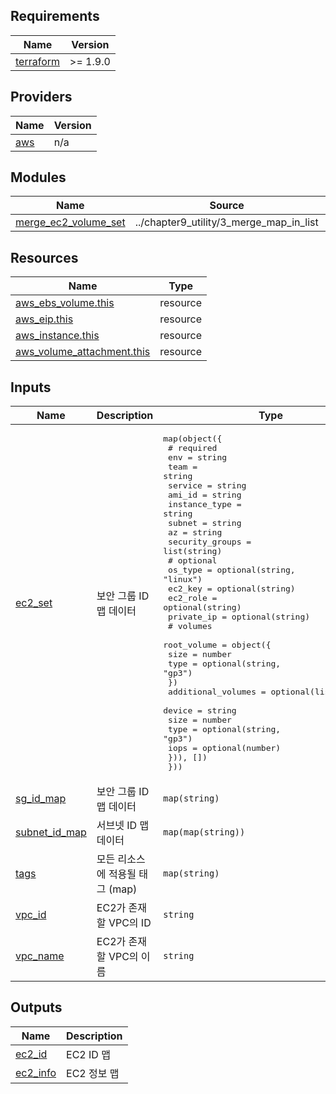 <!-- BEGIN_TF_DOCS -->
## Requirements

| Name | Version |
|------|---------|
| <a name="requirement_terraform"></a> [terraform](#requirement\_terraform) | >= 1.9.0 |

## Providers

| Name | Version |
|------|---------|
| <a name="provider_aws"></a> [aws](#provider\_aws) | n/a |

## Modules

| Name | Source | Version |
|------|--------|---------|
| <a name="module_merge_ec2_volume_set"></a> [merge\_ec2\_volume\_set](#module\_merge\_ec2\_volume\_set) | ../chapter9_utility/3_merge_map_in_list | n/a |

## Resources

| Name | Type |
|------|------|
| [aws_ebs_volume.this](https://registry.terraform.io/providers/hashicorp/aws/latest/docs/resources/ebs_volume) | resource |
| [aws_eip.this](https://registry.terraform.io/providers/hashicorp/aws/latest/docs/resources/eip) | resource |
| [aws_instance.this](https://registry.terraform.io/providers/hashicorp/aws/latest/docs/resources/instance) | resource |
| [aws_volume_attachment.this](https://registry.terraform.io/providers/hashicorp/aws/latest/docs/resources/volume_attachment) | resource |

## Inputs

| Name | Description | Type | Default | Required |
|------|-------------|------|---------|:--------:|
| <a name="input_ec2_set"></a> [ec2\_set](#input\_ec2\_set) | 보안 그룹 ID 맵 데이터 | <pre>map(object({<br/>    # required<br/>    env             = string<br/>    team            = string<br/>    service         = string<br/>    ami_id          = string<br/>    instance_type   = string<br/>    subnet          = string<br/>    az              = string<br/>    security_groups = list(string)<br/>    # optional<br/>    os_type    = optional(string, "linux")<br/>    ec2_key    = optional(string)<br/>    ec2_role   = optional(string)<br/>    private_ip = optional(string)<br/>    # volumes<br/>    root_volume = object({<br/>      size = number<br/>      type = optional(string, "gp3")<br/>    })<br/>    additional_volumes = optional(list(object({<br/>      device = string<br/>      size   = number<br/>      type   = optional(string, "gp3")<br/>      iops   = optional(number)<br/>    })), [])<br/>  }))</pre> | n/a | yes |
| <a name="input_sg_id_map"></a> [sg\_id\_map](#input\_sg\_id\_map) | 보안 그룹 ID 맵 데이터 | `map(string)` | n/a | yes |
| <a name="input_subnet_id_map"></a> [subnet\_id\_map](#input\_subnet\_id\_map) | 서브넷 ID 맵 데이터 | `map(map(string))` | n/a | yes |
| <a name="input_tags"></a> [tags](#input\_tags) | 모든 리소스에 적용될 태그 (map) | `map(string)` | `{}` | no |
| <a name="input_vpc_id"></a> [vpc\_id](#input\_vpc\_id) | EC2가 존재할 VPC의 ID | `string` | n/a | yes |
| <a name="input_vpc_name"></a> [vpc\_name](#input\_vpc\_name) | EC2가 존재할 VPC의 이름 | `string` | n/a | yes |

## Outputs

| Name | Description |
|------|-------------|
| <a name="output_ec2_id"></a> [ec2\_id](#output\_ec2\_id) | EC2 ID 맵 |
| <a name="output_ec2_info"></a> [ec2\_info](#output\_ec2\_info) | EC2 정보 맵 |
<!-- END_TF_DOCS -->
